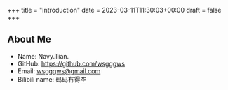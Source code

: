 +++
title = "Introduction"
date = 2023-03-11T11:30:03+00:00
draft = false
+++

## About Me

- Name: Navy.Tian.
- GitHub: <https://github.com/wsgggws>
- Email: <wsgggws@gmail.com>
- Bilibili name: 码码冇得空
